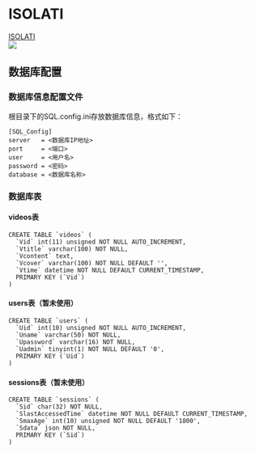 # ISOLATI
[ISOLATI](https://isolati.cn "My Website")<br>
![](https://isolati.cn/files/1.jpg)
## 数据库配置
### 数据库信息配置文件
根目录下的SQL.config.ini存放数据库信息，格式如下：
```
[SQL_Config]
server   = <数据库IP地址>
port     = <端口>
user     = <用户名>
password = <密码>
database = <数据库名称>
```
### 数据库表
#### videos表
```
CREATE TABLE `videos` (
  `Vid` int(11) unsigned NOT NULL AUTO_INCREMENT,
  `Vtitle` varchar(100) NOT NULL,
  `Vcontent` text,
  `Vcover` varchar(100) NOT NULL DEFAULT '',
  `Vtime` datetime NOT NULL DEFAULT CURRENT_TIMESTAMP,
  PRIMARY KEY (`Vid`)
)
```
#### users表（暂未使用）
```
CREATE TABLE `users` (
  `Uid` int(10) unsigned NOT NULL AUTO_INCREMENT,
  `Uname` varchar(50) NOT NULL,
  `Upassword` varchar(16) NOT NULL,
  `Uadmin` tinyint(1) NOT NULL DEFAULT '0',
  PRIMARY KEY (`Uid`)
)
```
#### sessions表（暂未使用）
```
CREATE TABLE `sessions` (
  `Sid` char(32) NOT NULL,
  `SlastAccessedTime` datetime NOT NULL DEFAULT CURRENT_TIMESTAMP,
  `SmaxAge` int(10) unsigned NOT NULL DEFAULT '1800',
  `Sdata` json NOT NULL,
  PRIMARY KEY (`Sid`)
)
```

